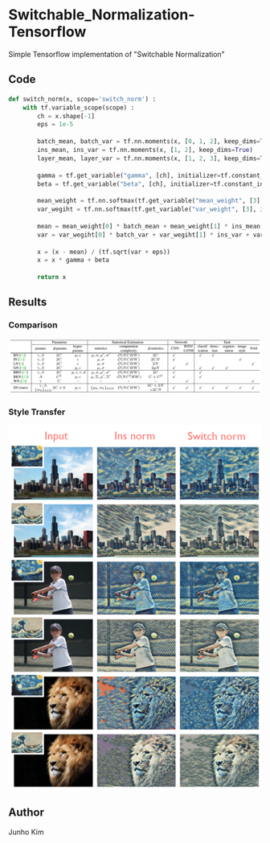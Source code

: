 # Switchable_Normalization-Tensorflow
Simple Tensorflow implementation of "Switchable Normalization"

## Code
```python
def switch_norm(x, scope='switch_norm') :
    with tf.variable_scope(scope) :
        ch = x.shape[-1]
        eps = 1e-5

        batch_mean, batch_var = tf.nn.moments(x, [0, 1, 2], keep_dims=True)
        ins_mean, ins_var = tf.nn.moments(x, [1, 2], keep_dims=True)
        layer_mean, layer_var = tf.nn.moments(x, [1, 2, 3], keep_dims=True)

        gamma = tf.get_variable("gamma", [ch], initializer=tf.constant_initializer(1.0))
        beta = tf.get_variable("beta", [ch], initializer=tf.constant_initializer(0.0))

        mean_weight = tf.nn.softmax(tf.get_variable("mean_weight", [3], initializer=tf.constant_initializer(1.0)))
        var_wegiht = tf.nn.softmax(tf.get_variable("var_weight", [3], initializer=tf.constant_initializer(1.0)))

        mean = mean_weight[0] * batch_mean + mean_weight[1] * ins_mean + mean_weight[2] * layer_mean
        var = var_wegiht[0] * batch_var + var_wegiht[1] * ins_var + var_wegiht[2] * layer_var

        x = (x - mean) / (tf.sqrt(var + eps))
        x = x * gamma + beta

        return x
```

## Results
### Comparison
![compare](./assests/comparison.PNG)

### Style Transfer
![transfer](./assests/transfer.png)

## Author
Junho Kim
